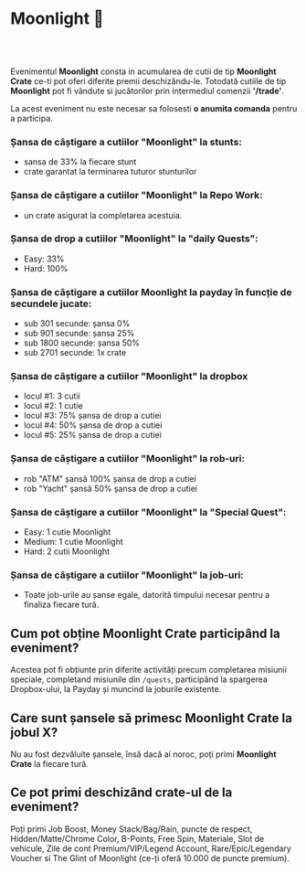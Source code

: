 
# Moonlight 🌙 
<br><br>

Evenimentul **Moonlight** consta in acumularea de cutii de tip **Moonlight Crate** ce-ti pot oferi diferite premii deschizându-le.
Totodată cutiile de tip **Moonlight** pot fi vândute si jucătorilor prin intermediul comenzii **'/trade'**.

<div class="danger-container">
    <p class="description">La acest eveniment nu este necesar sa folosesti <strong>o anumita comanda</strong> pentru a participa.</p>
</div>

### Șansa de câștigare a cutiilor "Moonlight" la stunts:

- sansa de 33% la fiecare stunt
- crate garantat la terminarea tuturor stunturilor

### Șansa de câștigare a cutiilor "Moonlight" la Repo Work:

- un crate asigurat la completarea acestuia.

### Șansa de drop a cutiilor "Moonlight" la "daily Quests":

- Easy: 33%
- Hard: 100%

### Șansa de câștigare a cutiilor Moonlight la payday în funcție de secundele jucate:

- sub 301 secunde: șansa 0%
- sub 901 secunde: șansa 25%
- sub 1800 secunde: șansa 50%
- sub 2701 secunde: 1x crate

### Șansa de câștigare a cutiilor "Moonlight" la dropbox

- locul #1: 3 cutii
- locul #2: 1 cutie
- locul #3: 75% șansa de drop a cutiei
- locul #4: 50% șansa de drop a cutiei
- locul #5: 25% șansa de drop a cutiei

### Șansa de câștigare a cutiilor "Moonlight" la rob-uri:  

- rob "ATM" șansă 100% șansa de drop a cutiei  
- rob "Yacht" șansă 50% șansa de drop a cutiei  

### Șansa de câștigare a cutiilor "Moonlight" la "Special Quest":  

- Easy: 1 cutie Moonlight  
- Medium: 1 cutie Moonlight  
- Hard: 2 cutii Moonlight

### Șansa de câștigare a cutiilor "Moonlight" la job-uri:

- Toate job-urile au șanse egale, datorită timpului necesar pentru a finaliza fiecare tură.

## Cum pot obține Moonlight Crate participând la eveniment?
Acestea pot fi obțiunte prin diferite activități precum completarea misiunii speciale, completand misiunile din `/quests`, participând la spargerea Dropbox-ului, la Payday și muncind la joburile existente.
## Care sunt șansele să primesc Moonlight Crate la jobul X?
Nu au fost dezvăluite șansele, însă dacă ai noroc, poți primi **Moonlight Crate** la fiecare tură.
## Ce pot primi deschizând crate-ul de la eveniment?
Poți primi Job Boost, Money Stack/Bag/Rain, puncte de respect, Hidden/Matte/Chrome Color, B-Points, Free Spin, Materiale, Slot de vehicule, Zile de cont Premium/VIP/Legend Account, Rare/Epic/Legendary Voucher si The Glint of Moonlight (ce-ți oferă 10.000 de puncte premium).


